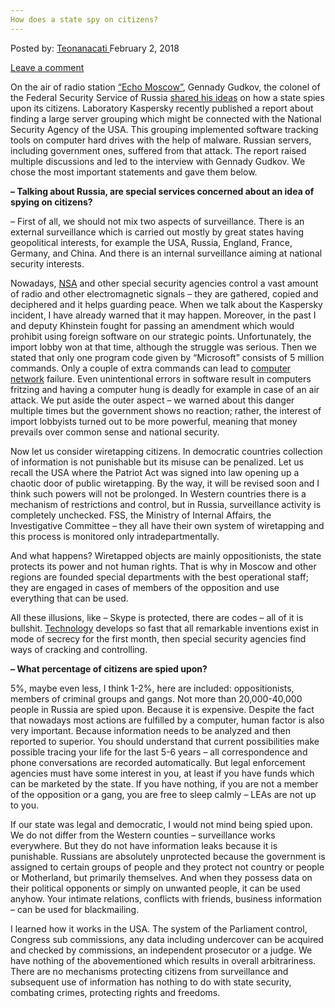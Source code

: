 ```yaml
---
How does a state spy on citizens?
---
```

<article class="post-listing post-24642 post type-post status-publish format-standard has-post-thumbnail hentry category-deepdot-news tag-citizens tag-spy tag-state">
<div class="post-inner">
<p class="post-meta">
<span>Posted by: <a href="https://www.deepdotweb.com/author/teonanacati/" title="">Teonanacati </a></span>
<span>February 2, 2018</span>

<span><a href="https://www.deepdotweb.com/2018/02/02/state-spy-citizens/#respond">Leave a comment</a></span>
</p>
<div class="clear"></div>
<div class="entry">
<p>On the air of radio station <a href="https://echo.msk.ru/">&#8220;Echo Moscow&#8221;</a>, Gennady Gudkov, the colonel of the Federal Security Service of Russia <a href="https://echo.msk.ru/programs/oblozhka-1/1495052-echo/">shared his ideas</a> on how a state spies upon its citizens. Laboratory Kaspersky recently published a report about finding a large server grouping which might be connected with the National Security Agency of the USA. This grouping implemented software tracking tools on computer hard drives with the help of malware. Russian servers, including government ones, suffered from that attack. The report raised multiple discussions and led to the interview with Gennady Gudkov. We chose the most important statements and gave them below.</p>
<p><strong> &#8211; Talking about Russia, are special services concerned about an idea of spying on citizens?</strong></p>
<p>&#8211; First of all, we should not mix two aspects of surveillance. There is an external surveillance which is carried out mostly by great states having geopolitical interests, for example the USA, Russia, England, France, Germany, and China. And there is an internal surveillance aiming at national security interests.</p>
<p>Nowadays, <a href="https://www.deepdotweb.com/tag/nsa/">NSA</a> and other special security agencies control a vast amount of radio and other electromagnetic signals &#8211; they are gathered, copied and deciphered and it helps guarding peace. When we talk about the Kaspersky incident, I have already warned that it may happen. Moreover, in the past I and deputy Khinstein fought for passing an amendment which would prohibit using foreign software on our strategic points. Unfortunately, the import lobby won at that time, although the struggle was serious. Then we stated that only one program code given by &#8220;Microsoft&#8221; consists of 5 million commands. Only a couple of extra commands can lead to <a href="https://www.deepdotweb.com/tag/network/">computer network</a> failure. Even unintentional errors in software result in computers fritzing and having a computer hung is deadly for example in case of an air attack. We put aside the outer aspect &#8211; we warned about this danger multiple times but the government shows no reaction; rather, the interest of import lobbyists turned out to be more powerful, meaning that money prevails over common sense and national security.</p>
<p>Now let us consider wiretapping citizens. In democratic countries collection of information is not punishable but its misuse can be penalized. Let us recall the USA where the Patriot Act was signed into law opening up a chaotic door of public wiretapping. By the way, it will be revised soon and I think such powers will not be prolonged. In Western countries there is a mechanism of restrictions and control, but in Russia, surveillance activity is completely unchecked. FSS, the Ministry of Internal Affairs, the Investigative Committee &#8211; they all have their own system of wiretapping and this process is monitored only intradepartmentally.</p>
<p>And what happens? Wiretapped objects are mainly oppositionists, the state protects its power and not human rights. That is why in Moscow and other regions are founded special departments with the best operational staff; they are engaged in cases of members of the opposition and use everything that can be used.</p>
<p>All these illusions, like &#8211; Skype is protected, there are codes &#8211; all of it is bullshit. <a href="https://www.deepdotweb.com/2017/06/07/utilizing-blockchain-technology-maximize-security-certificate-authorities/">Technology</a> develops so fast that all remarkable inventions exist in mode of secrecy for the first month, then special security agencies find ways of cracking and controlling.</p>
<p><strong>&#8211; What percentage of citizens are spied upon?</strong></p>
<p><a id="post-24642-_gjdgxs"></a> 5%, maybe even less, I think 1-2%, here are included: oppositionists, members of criminal groups and gangs. Not more than 20,000-40,000 people in Russia are spied upon. Because it is expensive. Despite the fact that nowadays most actions are fulfilled by a computer, human factor is also very important. Because information needs to be analyzed and then reported to superior. You should understand that current possibilities make possible tracing your life for the last 5-6 years &#8211; all correspondence and phone conversations are recorded automatically. But legal enforcement agencies must have some interest in you, at least if you have funds which can be marketed by the state. If you have nothing, if you are not a member of the opposition or a gang, you are free to sleep calmly &#8211; LEAs are not up to you.</p>
<p>If our state was legal and democratic, I would not mind being spied upon. We do not differ from the Western counties &#8211; surveillance works everywhere. But they do not have information leaks because it is punishable. Russians are absolutely unprotected because the government is assigned to certain groups of people and they protect not country or people or Motherland, but primarily themselves. And when they possess data on their political opponents or simply on unwanted people, it can be used anyhow. Your intimate relations, conflicts with friends, business information &#8211; can be used for blackmailing.</p>
<p>I learned how it works in the USA. The system of the Parliament control, Congress sub commissions, any data including undercover can be acquired and checked by commissions, an independent prosecutor or a judge. We have nothing of the abovementioned which results in overall arbitrariness. There are no mechanisms protecting citizens from surveillance and subsequent use of information has nothing to do with state security, combating crimes, protecting rights and freedoms.</p>
</div>
<span style="display:none"><a href="https://www.deepdotweb.com/tag/citizens/" rel="tag">citizens</a> <a href="https://www.deepdotweb.com/tag/spy/" rel="tag">spy</a> <a href="https://www.deepdotweb.com/tag/state/" rel="tag">state</a></span> <span style="display:none" class="updated">2018-02-02</span>
<div style="display:none" class="vcard author" itemprop="author" itemscope itemtype="http://schema.org/Person"><strong class="fn" itemprop="name"><a href="https://www.deepdotweb.com/author/teonanacati/" title="Posts by Teonanacati" rel="author">Teonanacati</a></strong></div>
    
</div>
</article>

